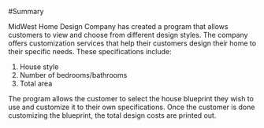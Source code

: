 #Summary

MidWest Home Design Company has created a program that allows customers to view and choose from different design styles.
The company offers customization services that help their customers design their home to their specific needs. These
specifications include:

1. House style
2. Number of bedrooms/bathrooms
3. Total area

The program allows the customer to select the house blueprint they wish to use and customize it to their own specifications.
Once the customer is done customizing the blueprint, the total design costs are printed out.